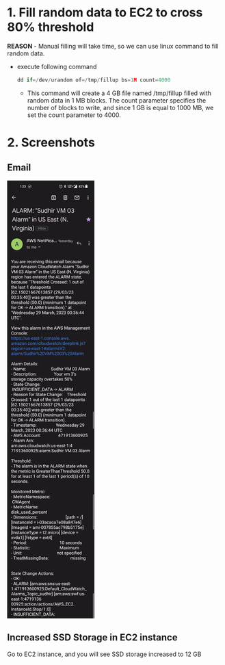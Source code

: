 # 1. Fill random data to EC2 to cross 80% threshold

**REASON** - Manual filling will take time, so we can use linux command to fill random data.

* execute following command

  ```python
  dd if=/dev/urandom of=/tmp/fillup bs=1M count=4000
  ```

  * This command will create a 4 GB file named /tmp/fillup filled with random data in 1 MB blocks. The count parameter specifies the number of blocks to write, and since 1 GB is equal to 1000 MB, we set the count parameter to 4000.

# 2. Screenshots

## Email

![image-20230329161545607](imgs/1.png)



## Increased SSD Storage in EC2 instance

Go to EC2 instance, and you will see SSD storage increased to 12 GB